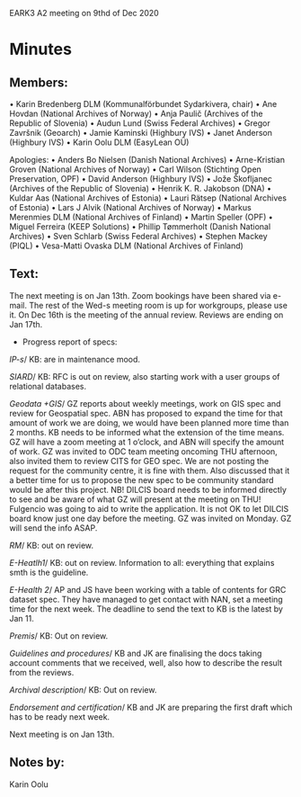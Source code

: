 EARK3 A2 meeting on 9thd of Dec 2020

# Minutes

## Members:

• Karin Bredenberg DLM (Kommunalförbundet Sydarkivera, chair)
• Ane Hovdan (National Archives of Norway)
• Anja Paulič (Archives of the Republic of Slovenia) 
• Audun Lund (Swiss Federal Archives)
• Gregor Završnik (Geoarch)
• Jamie Kaminski (Highbury IVS)
• Janet Anderson (Highbury IVS)
• Karin Oolu DLM (EasyLean OÜ)

Apologies: 
• Anders Bo Nielsen (Danish National Archives)
• Arne-Kristian Groven (National Archives of Norway) 
• Carl Wilson (Stichting Open Preservation, OPF)
• David Anderson (Highbury IVS)
• Jože Škofljanec (Archives of the Republic of Slovenia)
• Henrik K. R. Jakobson (DNA)
• Kuldar Aas (National Archives of Estonia)
• Lauri Rätsep (National Archives of Estonia)
• Lars J Alvik (National Archives of Norway)
• Markus Merenmies DLM (National Archives of Finland)
• Martin Speller (OPF) 
• Miguel Ferreira (KEEP Solutions)
• Phillip Tømmerholt (Danish National Archives)
• Sven Schlarb (Swiss Federal Archives)
• Stephen Mackey (PIQL)
• Vesa-Matti Ovaska DLM (National Archives of Finland)



## Text: 

The next meeting is on Jan 13th. Zoom bookings have been shared via e-mail. The rest of the Wed-s meeting room is up for workgroups, please use it. 
On Dec 16th is the meeting of the annual review.
Reviews are ending on Jan 17th. 

- Progress report of specs:

*IP-s*/ KB: are in maintenance mood. 

*SIARD*/ KB: RFC is out on review, also starting work with a user groups of relational databases.   

*Geodata +GIS*/ GZ reports about weekly meetings, work on GIS spec and review for Geospatial spec. ABN has proposed to expand the time for that amount of work we are doing, we would have been planned more time than 2 months. KB needs to be informed what the extension of the time means. GZ will have a zoom meeting at 1 o’clock, and ABN will specify the amount of work. 
GZ was invited to ODC team meeting oncoming THU afternoon, also invited them to review CITS for GEO spec. We are not posting the request for the community centre, it is fine with them.  Also discussed that it a better time for us to propose the new spec to be community standard would be after this project. NB! DILCIS board needs to be informed directly to see and be aware of what GZ will present at the meeting on THU! Fulgencio was going to aid to write the application. It is not OK to let DILCIS board know just one day before the meeting. GZ was invited on Monday. GZ will send the info ASAP.

*RM*/ KB: out on review.

*E-Heatlh1*/ KB: out on review. Information to all: everything that explains smth is the guideline. 

*E-Health 2*/ AP and JS have been working with a table of contents for GRC dataset spec. They have managed to get contact with NAN, set a meeting time for the next week. The deadline to send the text to KB is the latest by Jan 11.   

*Premis*/ KB: Out on review. 

*Guidelines and procedures*/ KB and JK are finalising the docs taking account comments that we received, well, also how to describe the result from the reviews. 

*Archival description*/ KB: Out on review. 

*Endorsement and certification*/ KB and JK are preparing the first draft which has to be ready next week. 



Next meeting is on Jan 13th.

## Notes by: 

Karin Oolu

